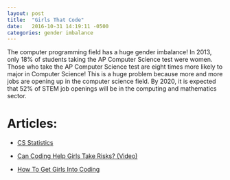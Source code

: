 ```yaml
---
layout: post
title:  "Girls That Code"
date:   2016-10-31 14:19:11 -0500
categories: gender imbalance
---
```


The computer programming field has a huge gender imbalance! In 2013, only 18% of students taking the AP Computer Science test were women. Those who take the AP Computer Science test are eight times more likely to major in Computer Science! This is a huge problem because more and more jobs are opening up in the computer science field. By 2020, it is expected that 52% of STEM job openings will be in the computing and mathematics sector.

# Articles:

- [CS Statistics](http://www.exploringcs.org/resources/cs-statistics)

- [Can Coding Help Girls Take Risks? (Video)](http://www.npr.org/2016/06/24/483131204/can-coding-help-girls-take-risks)

- [How To Get Girls Into Coding](http://mobile.nytimes.com/2014/06/01/opinion/sunday/how-to-get-girls-into-coding.html)
